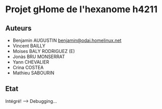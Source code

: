 # Projet gHome de l'hexanome h4211 #

## Auteurs ##
- Benjamin AUGUSTIN <benjamin@odai.homelinux.net>
- Vincent BAILLY
- Moises BALY RODRIGUEZ (E)
- Jonàs BRU MONSERRAT
- Yann CHEVALIER
- Crina COSTEA
- Mathieu SABOURIN

## Etat ##
Intégré!
--> Debugging...

